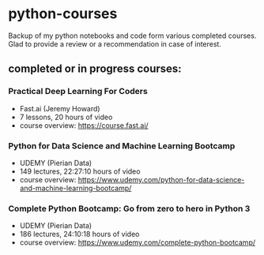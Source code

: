 # python-courses
Backup of my python notebooks and code form various completed courses. Glad to provide a review or a recommendation in case of interest.

## completed or in progress courses:
### Practical Deep Learning For Coders
- Fast.ai (Jeremy Howard)
- 7 lessons, 20 hours of video
- course overview: https://course.fast.ai/

### Python for Data Science and Machine Learning Bootcamp
- UDEMY (Pierian Data)
- 149 lectures, 22:27:10 hours of video
- course overview: https://www.udemy.com/python-for-data-science-and-machine-learning-bootcamp/

### Complete Python Bootcamp: Go from zero to hero in Python 3
- UDEMY (Pierian Data)
- 186 lectures, 24:10:18 hours of video
- course overview: https://www.udemy.com/complete-python-bootcamp/